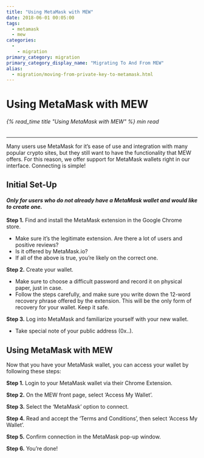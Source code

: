 ```yaml
---
title: "Using MetaMask with MEW"
date: 2018-06-01 00:05:00
tags:
  - metamask
  - mew
categories:
  - 
    - migration
primary_category: migration
primary_category_display_name: "Migrating To And From MEW"
alias:
  - migration/moving-from-private-key-to-metamask.html
---
```


# __Using MetaMask with MEW__
###### {% read_time title "Using MetaMask with MEW" %} min read
***

Many users use MetaMask for it’s ease of use and integration with many popular crypto sites, but they still want to have the functionality that MEW offers. For this reason, we offer support for MetaMask wallets right in our interface. Connecting is simple!



## __Initial Set-Up__

#### *Only for users who do not already have a MetaMask wallet and would like to create one.*

**Step 1.** Find and install the MetaMask extension in the Google Chrome store.

* Make sure it’s the legitimate extension. Are there a lot of users and positive reviews?
* Is it offered by MetaMask.io?
* If all of the above is true, you’re likely on the correct one.



**Step 2.** Create your wallet.

* Make sure to choose a difficult password and record it on physical paper, just in case.
* Follow the steps carefully, and make sure you write down the 12-word recovery phrase offered by the extension. This will be the only form of recovery for your wallet. Keep it safe.



**Step 3.** Log into MetaMask and familiarize yourself with your new wallet.

* Take special note of your public address (0x..).



## __Using MetaMask with MEW__

Now that you have your MetaMask wallet, you can access your wallet by following these steps:

**Step 1.** Login to your MetaMask wallet via their Chrome Extension.

**Step 2.** On the MEW front page, select ‘Access My Wallet’.

**Step 3.** Select the ‘MetaMask’ option to connect.

**Step 4.** Read and accept the ‘Terms and Conditions’, then select ‘Access My Wallet’.

**Step 5.** Confirm connection in the MetaMask pop-up window.

**Step 6.** You’re done!
